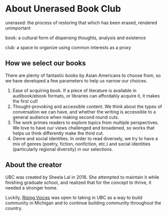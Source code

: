# About Unerased Book Club

unerased: the process of restoring that which has been erased, rendered unimportant

book: a cultural form of dispersing thoughts, analysis and existence

club: a space to organize using common interests as a proxy

## How we select our books
There are plenty of fantastic books by Asian Americans to choose from, so we have developed a few parameters to help us narrow our choices. 
1. Ease of acquiring book. If a piece of literature is available in audibook/ebook formats, or libraries can affordably acquire it, it makes the first cut!
2. Thought-provoking and accessible content. We think about the types of conversation we can have, and whether the writing is accessible to a general audience when making second round cuts.
3. The work primes readers to explore topics from multiple perspectives. We love to have our views challenged and broadened, so works that helps us think differently make the third cut.
4. Genre and social identities. In order to read diversely, we try to have a mix of genres (poetry, fiction, nonfiction, etc.) and social identities (particularly regional diversity) in our selections. 

## About the creator
UBC was created by Sheela Lal in 2018. She attempted to maintain it while finishing graduate school, and realized that for the concept to thrive, it needed a stronger home.

Luckily, [Rising Voices](https://risingvoicesaaf.org/) was open to taking in UBC as a way to build community in Michigan and to continue building community throughout the country.